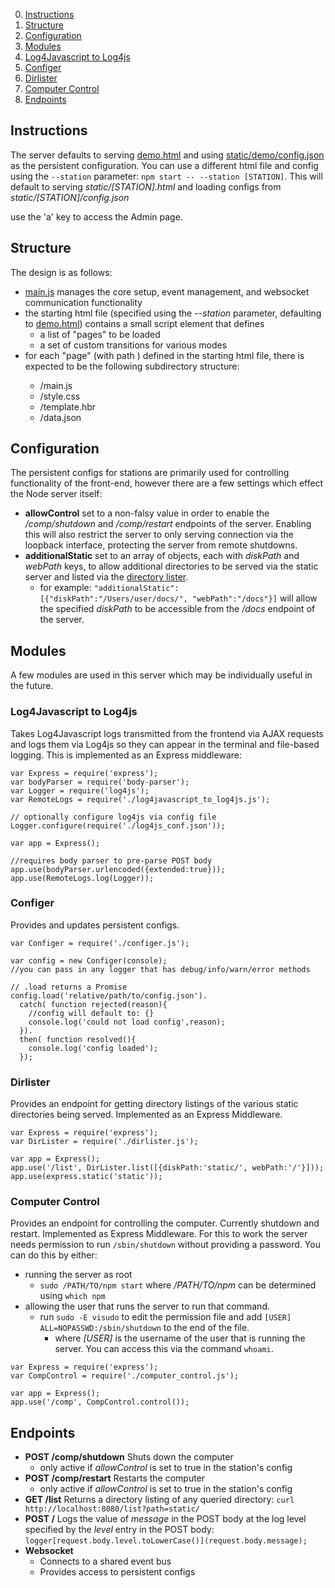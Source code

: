 0. [Instructions](#instructions)
0. [Structure](#structure)
0. [Configuration](#configuration)
0. [Modules](#modules)
  0. [Log4Javascript to Log4js](#log4javascript-to-log4js)
  0. [Configer](#configer)
  0. [Dirlister](#dirlister)
  0. [Computer Control](#computer-control)
0. [Endpoints](#endpoints)

## Instructions

The server defaults to serving [demo.html](static/demo.html) and using [static/demo/config.json]() as the persistent configuration. You can use a different html file and config using the `--station` parameter: `npm start -- --station [STATION]`. This will default to serving _static/[STATION].html_ and loading configs from _static/[STATION]/config.json_

use the 'a' key to access the Admin page.

## Structure
The design is as follows:

* [main.js](static/js/main.js) manages the core setup, event management, and websocket communication functionality
* the starting html file (specified using the _--station_ parameter, defaulting to [demo.html](static/demo.html)) contains a small script element that defines 
    - a list of "pages" to be loaded
    - a set of custom transitions for various modes
* for each "page" (with path <PagePath>) defined in the starting html file, there is expected to be the following subdirectory structure:
    - <PagePath>/main.js
    - <PagePath>/style.css
    - <PagePath>/template.hbr
    - <PagePath>/data.json

## Configuration

The persistent configs for stations are primarily used for controlling
functionality of the front-end, however there are a few settings which
effect the Node server itself:

* **allowControl** set to a non-falsy value in order to enable 
the _/comp/shutdown_ and _/comp/restart_ endpoints of the server. Enabling this will also
restrict the server to only serving connection via the loopback interface,
protecting the server from remote shutdowns.
* **additionalStatic** set to an array of objects, each with _diskPath_ 
and _webPath_ keys, to allow additional directories to be served via the
static server and listed via the [directory lister](#dirlister).
    - for example: `"additionalStatic":[{"diskPath":"/Users/user/docs/",
"webPath":"/docs"}]` will allow the specified _diskPath_ to be accessible from 
the _/docs_ endpoint of the server.

## Modules

A few modules are used in this server which may be individually useful 
in the future.

### Log4Javascript to Log4js

Takes Log4Javascript logs transmitted from the frontend via AJAX requests
and logs them via Log4js so they can appear 
in the terminal and file-based logging. 
This is implemented as an Express middleware:

```
var Express = require('express');
var bodyParser = require('body-parser');
var Logger = require('log4js');
var RemoteLogs = require('./log4javascript_to_log4js.js');

// optionally configure log4js via config file
Logger.configure(require('./log4js_conf.json'));

var app = Express();

//requires body parser to pre-parse POST body
app.use(bodyParser.urlencoded({extended:true}));
app.use(RemoteLogs.log(Logger));
```

### Configer

Provides and updates persistent configs. 

```
var Configer = require('./configer.js');

var config = new Configer(console);
//you can pass in any logger that has debug/info/warn/error methods

// .load returns a Promise
config.load('relative/path/to/config.json').
  catch( function rejected(reason){
    //config will default to: {}
    console.log('could not load config',reason);
  }).
  then( function resolved(){
    console.log('config loaded');
  });
```

### Dirlister

Provides an endpoint for getting directory listings of the various 
static directories being served. Implemented as an Express Middleware.

```
var Express = require('express');
var DirLister = require('./dirlister.js');

var app = Express();
app.use('/list', DirLister.list([{diskPath:'static/', webPath:'/'}]));
app.use(express.static('static'));
```

### Computer Control

Provides an endpoint for controlling the computer.
Currently shutdown and restart. Implemented as Express Middleware.
For this to work the server needs permission to run `/sbin/shutdown` 
without providing a password. You can do this by either:

* running the server as root
  - `sudo /PATH/TO/npm start` where _/PATH/TO/npm_ can be determined using `which npm` 
* allowing the user that runs the server to run that command.
  - run `sudo -E visudo` to edit the permission file and add `[USER] ALL=NOPASSWD:/sbin/shutdown` to the end of the file.
    * where _[USER]_ is the username of the user that is running the server. 
You can access this via the command `whoami`.

```
var Express = require('express');
var CompControl = require('./computer_control.js');

var app = Express();
app.use('/comp', CompControl.control());
```

## Endpoints

* **POST /comp/shutdown** Shuts down the computer
  - only active if _allowControl_ is set to true in the station&apos;s config
* **POST /comp/restart** Restarts the computer
  - only active if _allowControl_ is set to true in the station&apos;s config
* **GET /list** Returns a directory listing of any queried directory:
`curl http://localhost:8080/list?path=static/`
* **POST /** Logs the value of _message_ in the POST body
at the log level specified by the _level_ entry in the POST body:
`logger[request.body.level.toLowerCase()](request.body.message);`
* **Websocket**
  - Connects to a shared event bus
  - Provides access to persistent configs
